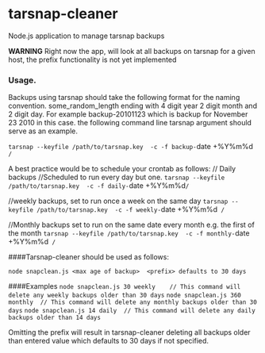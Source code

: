 # tarsnap-cleaner
Node.js application to manage tarsnap backups

**WARNING** Right now the app, will look at all backups on tarsnap for a given host, the prefix functionality is not yet implemented

### Usage.
Backups using tarsnap should take the following format for the naming convention. some_random_length ending with 4 digit year 2 digit month and 2 digit day. For example backup-20101123 which is backup for November 23 2010 in this case. the following command line tarsnap argument should serve as an example.

`tarsnap --keyfile /path/to/tarsnap.key  -c -f backup-`date +\%Y\%m\%d` /`

A best practice would be to schedule your crontab as follows:
// Daily backups     //Scheduled to run every day but one.
`tarsnap --keyfile /path/to/tarsnap.key  -c -f daily-`date +\%Y\%m\%d` /   `

//weekly backups, set to run once a week on the same day
`tarsnap --keyfile /path/to/tarsnap.key  -c -f weekly-`date +\%Y\%m\%d` /`

//Monthly backups set to run on the same date every month e.g. the first of the month
`tarsnap --keyfile /path/to/tarsnap.key  -c -f monthly-`date +\%Y\%m\%d` /`


####Tarsnap-cleaner should be used as follows:

`node snapclean.js <max age of backup>  <prefix> defaults to 30 days`

####Examples
`node snapclean.js 30 weekly    // This command will delete any weekly backups older than 30 days`
`node snapclean.js 360 monthly  // This command will delete any monthly backups older than 30 days`
`node snapclean.js 14 daily  // This command will delete any daily backups older than 14 days`

Omitting the prefix will result in tarsnap-cleaner deleting all backups older than entered value which defaults to 30 days if not specified.

